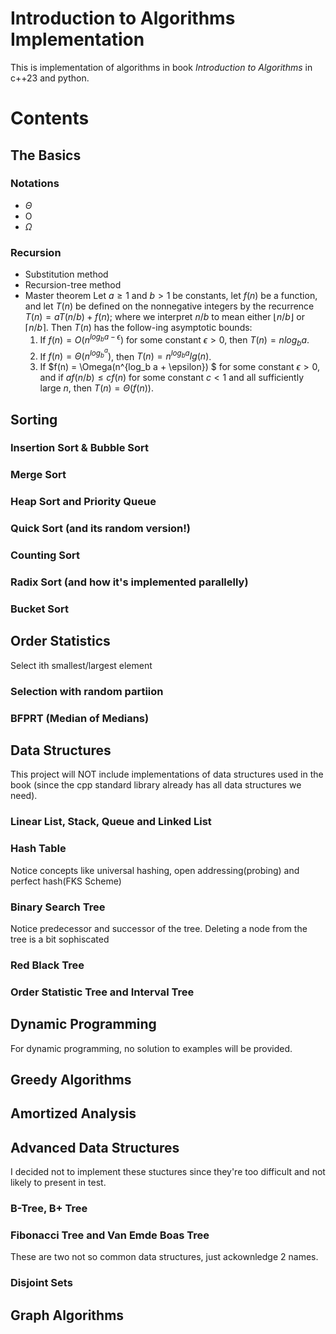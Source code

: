 # Introduction to Algorithms Implementation

This is implementation of algorithms in book *Introduction to Algorithms* in c++23 and python. 

# Contents

## The Basics

### Notations

* $\Theta$
* O
* $\Omega$

### Recursion

* Substitution method
* Recursion-tree method
* Master theorem
    Let $a \ge 1$ and $b \gt 1$ be constants, let $f(n)$ be a function, and let $T(n)$ be defined on the nonnegative integers by the recurrence $T(n) = aT(n/b) + f(n)$;
    where we interpret $n/b$ to mean either $\left \lfloor n/b \right \rfloor$ or $\left \lceil n/b \right \rceil$. Then $T(n)$ has the follow-ing asymptotic bounds:
    1. If $f(n) = O(n^{log_b a-\epsilon})$ for some constant $\epsilon > 0$, then $T(n) = nlog_b a$.
    2. If $f(n) = \Theta(n^{log_b^{a}})$, then $T(n) = n^{log_b a} lg(n)$.
    3. If $f(n) = \Omega(n^{log_b a + \epsilon}) $ for some constant $\epsilon > 0$, and if $af(n/b) \le cf(n)$ for some constant $c \lt 1$ and all sufficiently large $n$, then $T(n) = \Theta(f(n))$.

## Sorting

### Insertion Sort & Bubble Sort

### Merge Sort

### Heap Sort and Priority Queue

### Quick Sort (and its random version!)

### Counting Sort

### Radix Sort (and how it's implemented parallelly)

### Bucket Sort

## Order Statistics

Select ith smallest/largest element

### Selection with random partiion

### BFPRT (Median of Medians)

## Data Structures

This project will NOT include implementations of data structures used in the book (since the cpp standard library already has all data structures we need).

### Linear List, Stack, Queue and Linked List

### Hash Table

Notice concepts like universal hashing, open addressing(probing) and perfect hash(FKS Scheme)

### Binary Search Tree

Notice predecessor and successor of the tree. Deleting a node from the tree is a bit sophiscated

### Red Black Tree

### Order Statistic Tree and Interval Tree

## Dynamic Programming

For dynamic programming, no solution to examples will be provided.

## Greedy Algorithms

## Amortized Analysis

## Advanced Data Structures

I decided not to implement these stuctures since they're too difficult and not likely to present in test.

### B-Tree, B+ Tree

### Fibonacci Tree and Van Emde Boas Tree

These are two not so common data structures, just ackownledge 2 names.

### Disjoint Sets

## Graph Algorithms